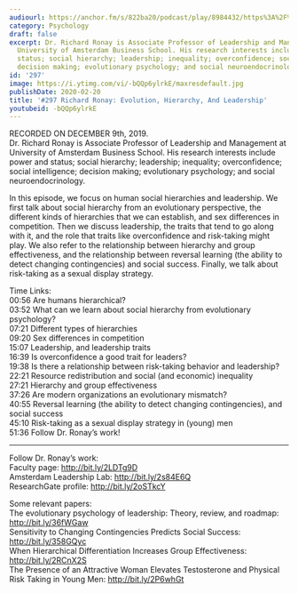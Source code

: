 ```yaml
---
audiourl: https://anchor.fm/s/822ba20/podcast/play/8984432/https%3A%2F%2Fd3ctxlq1ktw2nl.cloudfront.net%2Fproduction%2F2019-11-13%2F38451948-44100-2-6c258337902dc.m4a
category: Psychology
draft: false
excerpt: Dr. Richard Ronay is Associate Professor of Leadership and Management at
  University of Amsterdam Business School. His research interests include power and
  status; social hierarchy; leadership; inequality; overconfidence; social intelligence;
  decision making; evolutionary psychology; and social neuroendocrinology.
id: '297'
image: https://i.ytimg.com/vi/-bQQp6ylrkE/maxresdefault.jpg
publishDate: 2020-02-20
title: '#297 Richard Ronay: Evolution, Hierarchy, And Leadership'
youtubeid: -bQQp6ylrkE
---
```

<div class="timelinks">

RECORDED ON DECEMBER 9th, 2019.  
Dr. Richard Ronay is Associate Professor of Leadership and Management at University of Amsterdam Business School. His research interests include power and status; social hierarchy; leadership; inequality; overconfidence; social intelligence; decision making; evolutionary psychology; and social neuroendocrinology.

In this episode, we focus on human social hierarchies and leadership. We first talk about social hierarchy from an evolutionary perspective, the different kinds of hierarchies that we can establish, and sex differences in competition. Then we discuss leadership, the traits that tend to go along with it, and the role that traits like overconfidence and risk-taking might play. We also refer to the relationship between hierarchy and group effectiveness, and the relationship between reversal learning (the ability to detect changing contingencies) and social success. Finally, we talk about risk-taking as a sexual display strategy.


Time Links:  
<time>00:56</time> Are humans hierarchical?   
<time>03:52</time> What can we learn about social hierarchy from evolutionary psychology?   
<time>07:21</time> Different types of hierarchies   
<time>09:20</time> Sex differences in competition  
<time>15:07</time> Leadership, and leadership traits  
<time>16:39</time> Is overconfidence a good trait for leaders?  
<time>19:38</time> Is there a relationship between risk-taking behavior and leadership?  
<time>22:21</time> Resource redistribution and social (and economic) inequality  
<time>27:21</time> Hierarchy and group effectiveness  
<time>37:26</time> Are modern organizations an evolutionary mismatch?  
<time>40:55</time> Reversal learning (the ability to detect changing contingencies), and social success  
<time>45:10</time> Risk-taking as a sexual display strategy in (young) men  
<time>51:36</time> Follow Dr. Ronay’s work!

---

Follow Dr. Ronay’s work:  
Faculty page: http://bit.ly/2LDTg9D  
Amsterdam Leadership Lab: http://bit.ly/2s84E6Q  
ResearchGate profile: http://bit.ly/2oSTkcY

Some relevant papers:  
The evolutionary psychology of leadership: Theory, review, and roadmap: http://bit.ly/36fWGaw  
Sensitivity to Changing Contingencies Predicts Social Success: http://bit.ly/358GQyc  
When Hierarchical Differentiation Increases Group Effectiveness: http://bit.ly/2RCnX2S  
The Presence of an Attractive Woman Elevates Testosterone and Physical Risk Taking in Young Men: http://bit.ly/2P6whGt
</div>

